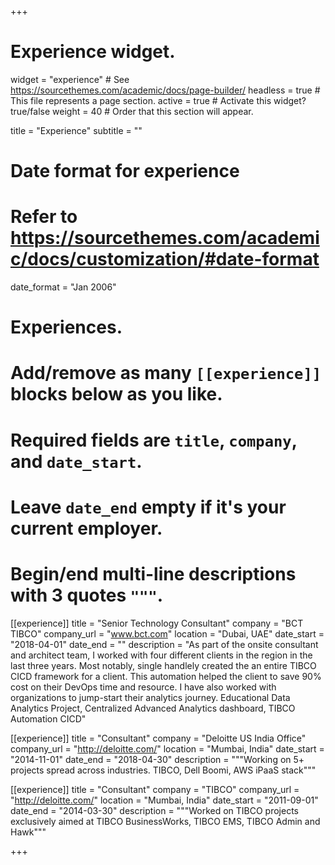 +++
# Experience widget.
widget = "experience"  # See https://sourcethemes.com/academic/docs/page-builder/
headless = true  # This file represents a page section.
active = true  # Activate this widget? true/false
weight = 40  # Order that this section will appear.

title = "Experience"
subtitle = ""

# Date format for experience
#   Refer to https://sourcethemes.com/academic/docs/customization/#date-format
date_format = "Jan 2006"

# Experiences.
#   Add/remove as many `[[experience]]` blocks below as you like.
#   Required fields are `title`, `company`, and `date_start`.
#   Leave `date_end` empty if it's your current employer.
#   Begin/end multi-line descriptions with 3 quotes `"""`.
[[experience]]
  title = "Senior Technology Consultant"
  company = "BCT TIBCO"
  company_url = "www.bct.com"
  location = "Dubai, UAE"
  date_start = "2018-04-01"
  date_end = ""
  description = "As part of the onsite consultant and architect team, I worked with four different clients in the region in the last three years. Most notably, single handlely created the an entire TIBCO CICD framework for a client. This automation helped the client to save 90% cost on their DevOps time and resource. I have also worked with organizations to jump-start their analytics journey.
  Educational Data Analytics Project, Centralized Advanced Analytics dashboard, TIBCO Automation CICD"

[[experience]]
  title = "Consultant"
  company = "Deloitte US India Office"
  company_url = "http://deloitte.com/"
  location = "Mumbai, India"
  date_start = "2014-11-01"
  date_end = "2018-04-30"
  description = """Working on 5+ projects spread across industries. TIBCO, Dell Boomi, AWS iPaaS stack"""


[[experience]]
  title = "Consultant"
  company = "TIBCO"
  company_url = "http://deloitte.com/"
  location = "Mumbai, India"
  date_start = "2011-09-01"
  date_end = "2014-03-30"
  description = """Worked on TIBCO projects exclusively aimed at TIBCO BusinessWorks, TIBCO EMS, TIBCO Admin and Hawk"""

+++
